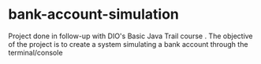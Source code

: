 # bank-account-simulation
Project done in follow-up with DIO's Basic Java Trail course . The objective of the project is to create a system simulating a bank account through the terminal/console
